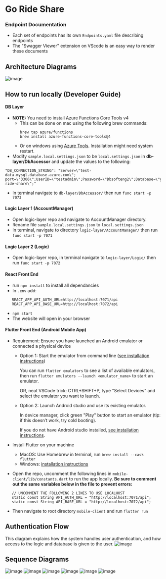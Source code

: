# Go Ride Share

### Endpoint Documentation
- Each set of endpoints has its own `Endpoints.yaml` file describing endpoints
- The "Swagger Viewer" extension on VScode is an easy way to render these documents

## Architecture Diagrams
![image](../diagrams/Cloud_Architecture.jpeg)

## How to run locally (Developer Guide)

#### DB Layer
- **NOTE:** You need to install Azure Functions Core Tools v4
   - This can be done on mac using the following brew commands:
     ```
     brew tap azure/functions
     brew install azure-functions-core-tools@4
     ```
   - Or on windows using [Azure Tools](https://learn.microsoft.com/en-us/azure/azure-functions/functions-run-local?tabs=windows%2Cisolated-process%2Cnode-v4%2Cpython-v2%2Chttp-trigger%2Ccontainer-apps&pivots=programming-language-csharp#install-the-azure-functions-core-tools:~:text=quickstart%20article.-,Install%20the%20Azure%20Functions%20Core%20Tools,-The%20recommended%20way). Installation might need system restart.
- Modify `sample.local.settings.json` to be `local.settings.json` in **db-layer/DbAccessor** and update the values to the following:
```
"DB_CONNECTION_STRING": "Server=\"test-data.mysql.database.azure.com\"; port=\"3306\";UserID=\"testadmin\";Password=\"Dbsofteng2\";Database=\"go-ride-share\";"
```
-  In terminal navigate to `db-layer/DbAccessor/` then run `func start -p 7073`

#### Logic Layer 1 (AccountManager)
- Open logic-layer repo and navigate to AccountManager directory.
- Rename file `sample.local.settings.json` to `local.settings.json`
- In terminal, navigate to directory `logic-layer/AccountManager/` then run `func start -p 7071`

#### Logic Layer 2 (Logic)

- Open logic-layer repo, in terminal navigate to  `logic-layer/Logic/` then run `func start -p 7072`

#### React Front End
- run `npm install` to install all dependancies
- In `.env` add:
```
   REACT_APP_API_AUTH_URL=http://localhost:7071/api
   REACT_APP_API_BASE_URL=http://localhost:7072/api
```
- `npm start`
- The website will open in your browser

#### Flutter Front End (Android Mobile App)
- Requirement: Ensure you have launched an Android emulator or connected a physical device
   - Option 1: Start the emulator from command line ([see installation instructions](https://developer.android.com/studio/run/emulator-commandline)) 

      You can run `flutter emulators` to see a list of available emulators, then run `flutter emulators --launch <emulator_name>` to start an emulator.

      OR, neat VSCode trick: CTRL+SHIFT+P, type "Select Devices" and select the emulator you want to launch.   
      
   - Option 2: Launch Android studio and use its existing emulator. 
    
      In device manager, click green "Play" button to start an emulator (tip: if this doesn’t work, try cold booting).

      If you do not have Android studio installed, [see installation instructions](https://developer.android.com/studio).

- Install Flutter on your machine
   - MacOS: Use Homebrew in terminal, run `brew install --cask flutter`
   - Windows: [installation instructions](https://docs.flutter.dev/get-started/install/windows/mobile#install-the-flutter-sdk)

- Open the repo, uncomment the following lines in `mobile-client/lib/constants.dart` to run the app locally. **Be sure to comment out the same variables below in the file to prevent errors:**
```
   // UNCOMMENT THE FOLLOWING 2 LINES TO USE LOCALHOST
   static const String API_AUTH_URL = "http://localhost:7071/api";
   static const String API_BASE_URL = "http://localhost:7072/api";
```
 - Then navigate to root directory `mobile-client` and run `flutter run`

## Authentication Flow
This diagram explains how the system handles user authentication, and how access to the logic and database is given to the user.
![image](../diagrams/UserAuthenticationFlow.png)

## Sequence Diagrams
![image](../diagrams/Signup-user.png)
![image](../diagrams/Login-user.png)
![image](../diagrams/Get-user.png)
![image](../diagrams/Edit-user.png)
![image](../diagrams/Create-Update-Post.png)
![image](../diagrams/Get-Posts.png)
